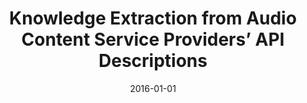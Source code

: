 ---
type: "paper_2016"
title: "Knowledge Extraction from Audio Content Service Providers’ API Descriptions"
authors: Juric D., Fazekas, G.
date: 2016-01-01
published_in: "Proc. of the 10th International Conference on Metadata and Semantics Research (MTSR)"
download_link: "http://link.springer.com/10.1007/978-3-319-49157-8_"
---